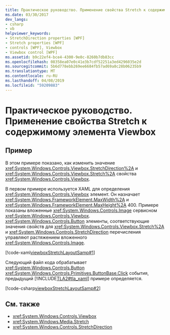 ```yaml
---
title: Практическое руководство. Применение свойства Stretch к содержимому элемента Viewbox
ms.date: 03/30/2017
dev_langs:
- csharp
- vb
helpviewer_keywords:
- StretchDirection properties [WPF]
- Stretch properties [WPF]
- controls [WPF], Viewbox
- Viewbox control [WPF]
ms.assetid: b9c22ef4-bce4-4300-9e0c-8260b7db83cc
ms.openlocfilehash: 08358ea07e0c41e3b7cdf52251a3ed4296035e2d
ms.sourcegitcommit: 5b6d778ebb269ee6684fb57ad69a8c28b06235b9
ms.translationtype: MT
ms.contentlocale: ru-RU
ms.lasthandoff: 04/08/2019
ms.locfileid: "59209883"
---
```

# <a name="how-to-apply-stretch-properties-to-the-contents-of-a-viewbox"></a>Практическое руководство. Применение свойства Stretch к содержимому элемента Viewbox
## <a name="example"></a>Пример  
 В этом примере показано, как изменить значение <xref:System.Windows.Controls.Viewbox.StretchDirection%2A> и <xref:System.Windows.Controls.Viewbox.Stretch%2A> свойства <xref:System.Windows.Controls.Viewbox>.  
  
 В первом примере используется XAML для определения <xref:System.Windows.Controls.Viewbox> элемент. Он назначает <xref:System.Windows.FrameworkElement.MaxWidth%2A> и <xref:System.Windows.FrameworkElement.MaxHeight%2A> 400. Примере показаны вложенные <xref:System.Windows.Controls.Image> сервисном <xref:System.Windows.Controls.Viewbox>. <xref:System.Windows.Controls.Button> элементы, соответствующие значения свойств для <xref:System.Windows.Controls.Viewbox.Stretch%2A> и <xref:System.Windows.Controls.StretchDirection> перечисления управляют растяжением вложенного <xref:System.Windows.Controls.Image>.  
  
 [!code-xaml[viewboxStretchLayoutSamp#1](~/samples/snippets/csharp/VS_Snippets_Wpf/viewboxStretchLayoutSamp/CSharp/Window1.xaml#1)]  
  
 Следующий файл кода обрабатывает <xref:System.Windows.Controls.Button> <xref:System.Windows.Controls.Primitives.ButtonBase.Click> события, предыдущий [!INCLUDE[TLA2#tla_xaml](../../../../includes/tla2sharptla-xaml-md.md)] примере определяется.  
  
 [!code-csharp[viewboxStretchLayoutSamp#2](~/samples/snippets/csharp/VS_Snippets_Wpf/viewboxStretchLayoutSamp/CSharp/Window1.xaml.cs#2)]
   
  
## <a name="see-also"></a>См. также

- <xref:System.Windows.Controls.Viewbox>
- <xref:System.Windows.Media.Stretch>
- <xref:System.Windows.Controls.StretchDirection>
